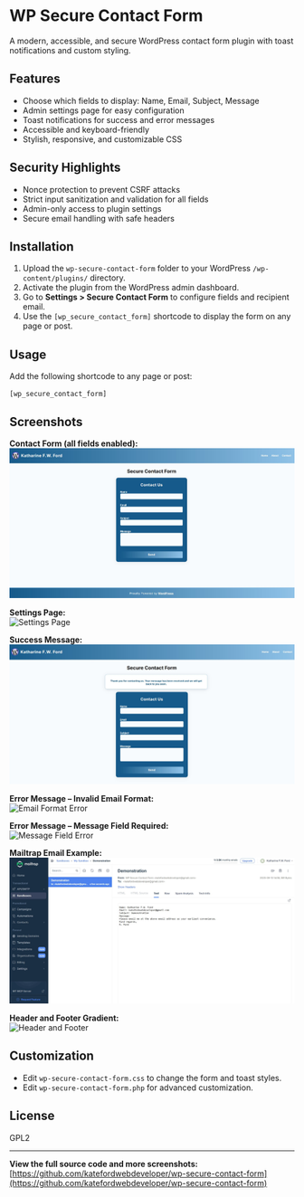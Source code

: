 # WP Secure Contact Form

A modern, accessible, and secure WordPress contact form plugin with toast notifications and custom styling.

## Features

- Choose which fields to display: Name, Email, Subject, Message
- Admin settings page for easy configuration
- Toast notifications for success and error messages
- Accessible and keyboard-friendly
- Stylish, responsive, and customizable CSS

## Security Highlights

- Nonce protection to prevent CSRF attacks
- Strict input sanitization and validation for all fields
- Admin-only access to plugin settings
- Secure email handling with safe headers

## Installation

1. Upload the `wp-secure-contact-form` folder to your WordPress `/wp-content/plugins/` directory.
2. Activate the plugin from the WordPress admin dashboard.
3. Go to **Settings > Secure Contact Form** to configure fields and recipient email.
4. Use the `[wp_secure_contact_form]` shortcode to display the form on any page or post.

## Usage

Add the following shortcode to any page or post:

```
[wp_secure_contact_form]
```

## Screenshots

**Contact Form (all fields enabled):**  
![Contact Form](screenshots/contact-form-all-fields.jpg)

**Settings Page:**  
![Settings Page](screenshots/settings-page.jpg)

**Success Message:**  
![Success Message](screenshots/contact-form-success.jpg)

**Error Message – Invalid Email Format:**  
![Email Format Error](screenshots/contact-form-email-error.jpg)

**Error Message – Message Field Required:**  
![Message Field Error](screenshots/contact-form-message-error.jpg)

**Mailtrap Email Example:**  
![Mailtrap Email](screenshots/mailtrap-email.jpg)

**Header and Footer Gradient:**  
![Header and Footer](screenshots/header-footer-gradient.jpg)

## Customization

- Edit `wp-secure-contact-form.css` to change the form and toast styles.
- Edit `wp-secure-contact-form.php` for advanced customization.

## License

GPL2

---

**View the full source code and more screenshots:**  
[https://github.com/katefordwebdeveloper/wp-secure-contact-form](https://github.com/katefordwebdeveloper/wp-secure-contact-form)